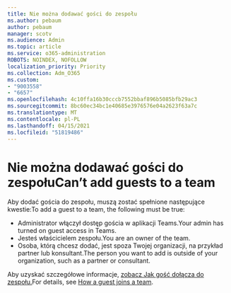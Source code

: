 ```yaml
---
title: Nie można dodawać gości do zespołu
ms.author: pebaum
author: pebaum
manager: scotv
ms.audience: Admin
ms.topic: article
ms.service: o365-administration
ROBOTS: NOINDEX, NOFOLLOW
localization_priority: Priority
ms.collection: Adm_O365
ms.custom:
- "9003558"
- "6657"
ms.openlocfilehash: 4c10ffa16b30cccb7552bbaf896b5085bfb29ac3
ms.sourcegitcommit: 8bc60ec34bc1e40685e3976576e04a2623f63a7c
ms.translationtype: MT
ms.contentlocale: pl-PL
ms.lasthandoff: 04/15/2021
ms.locfileid: "51819486"
---
```

# <a name="cant-add-guests-to-a-team"></a><span data-ttu-id="2e322-102">Nie można dodawać gości do zespołu</span><span class="sxs-lookup"><span data-stu-id="2e322-102">Can’t add guests to a team</span></span>

<span data-ttu-id="2e322-103">Aby dodać gościa do zespołu, muszą zostać spełnione następujące kwestie:</span><span class="sxs-lookup"><span data-stu-id="2e322-103">To add a guest to a team, the following must be true:</span></span>  

- <span data-ttu-id="2e322-104">Administrator włączył dostęp gościa w aplikacji Teams.</span><span class="sxs-lookup"><span data-stu-id="2e322-104">Your admin has turned on guest access in Teams.</span></span>
- <span data-ttu-id="2e322-105">Jesteś właścicielem zespołu.</span><span class="sxs-lookup"><span data-stu-id="2e322-105">You are an owner of the team.</span></span>
- <span data-ttu-id="2e322-106">Osoba, którą chcesz dodać, jest spoza Twojej organizacji, na przykład partner lub konsultant.</span><span class="sxs-lookup"><span data-stu-id="2e322-106">The person you want to add is outside of your organization, such as a partner or consultant.</span></span>

<span data-ttu-id="2e322-107">Aby uzyskać szczegółowe informacje, [zobacz Jak gość dołącza do zespołu.](https://docs.microsoft.com/MicrosoftTeams/guest-joins)</span><span class="sxs-lookup"><span data-stu-id="2e322-107">For details, see  [How a guest joins a team](https://docs.microsoft.com/MicrosoftTeams/guest-joins).</span></span>